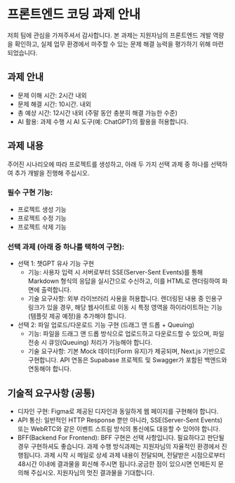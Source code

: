 # 프론트엔드 코딩 과제 안내
저희 팀에 관심을 가져주셔서 감사합니다. 본 과제는 지원자님의 프론트엔드 개발 역량을 확인하고, 실제 업무 환경에서 마주할 수 있는 문제 해결 능력을 평가하기 위해 마련되었습니다.
## 과제 안내
- 문제 이해 시간: 2시간 내외
- 문제 해결 시간: 10시간. 내외
- 총 예상 시간: 12시간 내외 (주말 동안 충분히 해결 가능한 수준)
- AI 활용: 과제 수행 시 AI 도구(예: ChatGPT)의 활용을 허용합니다.
## 과제 내용
주어진 시나리오에 따라 프로젝트를 생성하고, 아래 두 가지 선택 과제 중 하나를 선택하여 추가 개발을 진행해 주십시오.
### 필수 구현 기능:
- 프로젝트 생성 기능
- 프로젝트 수정 기능
- 프로젝트 삭제 기능
### 선택 과제 (아래 중 하나를 택하여 구현):
- 선택 1: 챗GPT 유사 기능 구현
  - 기능: 사용자 입력 시 서버로부터 SSE(Server-Sent Events)를 통해 Markdown 형식의 응답을 실시간으로 수신하고, 이를 HTML로 렌더링하여 화면에 출력합니다.
  - 기술 요구사항: 외부 라이브러리 사용을 허용합니다. 렌더링된 내용 중 인용구 링크가 있을 경우, 해당 웹사이트로 이동 시 특정 영역을 하이라이트하는 기능(템플릿 제공 예정)을 추가해야 합니다.
- 선택 2: 파일 업로드/다운로드 기능 구현 (드래그 앤 드롭 + Queuing)
  - 기능: 파일을 드래그 앤 드롭 방식으로 업로드하고 다운로드할 수 있으며, 파일 전송 시 큐잉(Queuing) 처리가 가능해야 합니다.
  - 기술 요구사항: 기본 Mock 데이터(Form 유지)가 제공되며, Next.js 기반으로 구현합니다. API 연동은 Supabase 프로젝트 및 Swagger가 포함된 백엔드와 연동해야 합니다.
## 기술적 요구사항 (공통)
- 디자인 구현: Figma로 제공된 디자인과 동일하게 웹 페이지를 구현해야 합니다.
- API 통신: 일반적인 HTTP Response 뿐만 아니라, SSE(Server-Sent Events) 또는 WebRTC와 같은 이벤트 스트림 방식의 통신에도 대응할 수 있어야 합니다.
- BFF(Backend For Frontend): BFF 구현은 선택 사항입니다. 필요하다고 판단될 경우 구현하셔도 좋습니다.
과제 수행 방식과제는 지원자님의 자율적인 환경에서 진행됩니다. 과제 시작 시 메일로 상세 과제 내용이 전달되며, 전달받은 시점으로부터 48시간 이내에 결과물을 회신해 주시면 됩니다.궁금한 점이 있으시면 언제든지 문의해 주십시오. 지원자님의 멋진 결과물을 기대합니다.